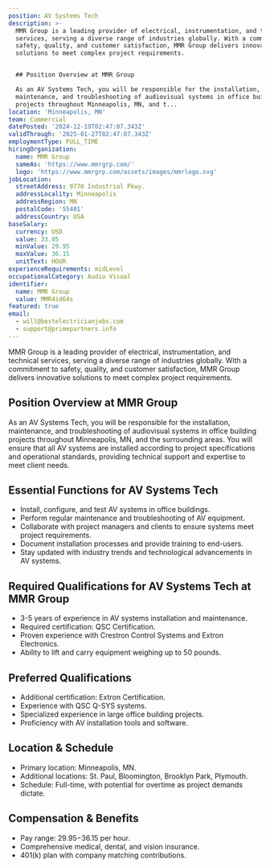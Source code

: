 ```yaml
---
position: AV Systems Tech
description: >-
  MMR Group is a leading provider of electrical, instrumentation, and technical
  services, serving a diverse range of industries globally. With a commitment to
  safety, quality, and customer satisfaction, MMR Group delivers innovative
  solutions to meet complex project requirements.


  ## Position Overview at MMR Group

  As an AV Systems Tech, you will be responsible for the installation,
  maintenance, and troubleshooting of audiovisual systems in office building
  projects throughout Minneapolis, MN, and t...
location: 'Minneapolis, MN'
team: Commercial
datePosted: '2024-12-19T02:47:07.343Z'
validThrough: '2025-01-27T02:47:07.343Z'
employmentType: FULL_TIME
hiringOrganization:
  name: MMR Group
  sameAs: 'https://www.mmrgrp.com/'
  logo: 'https://www.mmrgrp.com/assets/images/mmrlogo.svg'
jobLocation:
  streetAddress: 9770 Industrial Pkwy.
  addressLocality: Minneapolis
  addressRegion: MN
  postalCode: '55401'
  addressCountry: USA
baseSalary:
  currency: USD
  value: 33.05
  minValue: 29.95
  maxValue: 36.15
  unitText: HOUR
experienceRequirements: midLevel
occupationalCategory: Audio Visual
identifier:
  name: MMR Group
  value: MMR4id64s
featured: true
email:
  - will@bestelectricianjobs.com
  - support@primepartners.info
---
```




MMR Group is a leading provider of electrical, instrumentation, and technical services, serving a diverse range of industries globally. With a commitment to safety, quality, and customer satisfaction, MMR Group delivers innovative solutions to meet complex project requirements.

## Position Overview at MMR Group
As an AV Systems Tech, you will be responsible for the installation, maintenance, and troubleshooting of audiovisual systems in office building projects throughout Minneapolis, MN, and the surrounding areas. You will ensure that all AV systems are installed according to project specifications and operational standards, providing technical support and expertise to meet client needs.

## Essential Functions for AV Systems Tech
- Install, configure, and test AV systems in office buildings.
- Perform regular maintenance and troubleshooting of AV equipment.
- Collaborate with project managers and clients to ensure systems meet project requirements.
- Document installation processes and provide training to end-users.
- Stay updated with industry trends and technological advancements in AV systems.

## Required Qualifications for AV Systems Tech at MMR Group
- 3-5 years of experience in AV systems installation and maintenance.
- Required certification: QSC Certification.
- Proven experience with Crestron Control Systems and Extron Electronics.
- Ability to lift and carry equipment weighing up to 50 pounds.

## Preferred Qualifications
- Additional certification: Extron Certification.
- Experience with QSC Q-SYS systems.
- Specialized experience in large office building projects.
- Proficiency with AV installation tools and software.

## Location & Schedule
- Primary location: Minneapolis, MN.
- Additional locations: St. Paul, Bloomington, Brooklyn Park, Plymouth.
- Schedule: Full-time, with potential for overtime as project demands dictate.

## Compensation & Benefits
- Pay range: $29.95-$36.15 per hour.
- Comprehensive medical, dental, and vision insurance.
- 401(k) plan with company matching contributions.